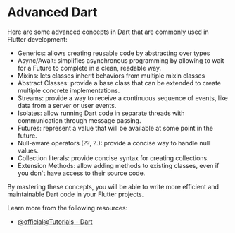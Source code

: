 # Advanced Dart

Here are some advanced concepts in Dart that are commonly used in Flutter development:

- Generics: allows creating reusable code by abstracting over types
- Async/Await: simplifies asynchronous programming by allowing to wait for a Future to complete in a clean, readable way.
- Mixins: lets classes inherit behaviors from multiple mixin classes
- Abstract Classes: provide a base class that can be extended to create multiple concrete implementations.
- Streams: provide a way to receive a continuous sequence of events, like data from a server or user events.
- Isolates: allow running Dart code in separate threads with communication through message passing.
- Futures: represent a value that will be available at some point in the future.
- Null-aware operators (??, ?.): provide a concise way to handle null values.
- Collection literals: provide concise syntax for creating collections.
- Extension Methods: allow adding methods to existing classes, even if you don't have access to their source code.

By mastering these concepts, you will be able to write more efficient and maintainable Dart code in your Flutter projects.

Learn more from the following resources:

- [@official@Tutorials - Dart](https://dart.dev/tutorials)
